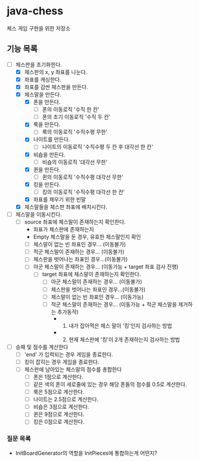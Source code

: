 # java-chess
체스 게임 구현을 위한 저장소

## 기능 목록

- [ ] 체스판을 초기화한다.
    - [x] 체스판의 x, y 좌표를 나눈다.
    - [x] 좌표를 캐싱한다.
    - [x] 좌표를 감싼 체스판을 만든다.
    - [x] 체스말을 만든다.
        - [x] 폰을 만든다.
            - [ ] 폰의 이동로직 '수직 한 칸'
            - [ ] 폰의 초기 이동로직 '수직 두 칸'
        - [x] 룩을 만든다.
            - [ ] 룩의 이동로직 '수직수평 무한'
        - [x] 나이트를 만든다.
            - [ ] 나이트의 이동로직 '수직수평 두 칸 후 대각선 한 칸'
        - [x] 비숍을 만든다.
            - [ ] 비숍의 이동로직 '대각선 무한'
        - [x] 퀸을 만든다.
            - [ ] 퀸의 이동로직 '수직수평 대각선 무한'
        - [x] 킹을 만든다.
            - [ ] 킹의 이동로직 '수직수평 대각선 한 칸'
        - [x] 좌표를 채우기 위한 빈말
    - [x] 체스말들을 체스판 좌표에 배치시킨다.
- [ ] 체스말을 이동시킨다.
    - [ ] source 좌표에 체스말이 존재하는지 확인한다.
        - 좌표가 체스판에 존재하는지
        - Empty 체스말을 둔 경우, 유효한 체스말인지 확인
        - [ ] 체스말이 없는 빈 좌표인 경우... (이동불가)
        - [ ] 적군 체스말이 존재하는 경우...  (이동불가)
        - [ ] 체스판을 벗어나는 좌표인 경우...(이동불가)
        - [ ] 아군 체스말이 존재하는 경우... (이동가능 + target 좌표 검사 진행)
            - [ ] target 좌표에 체스말이 존재하는지 확인한다.
                - [ ] 아군 체스말이 존재하는 경우... (이동불가)
                - [ ] 체스판을 벗어나는 좌표인 경우...(이동불가)
                - [ ] 체스말이 없는 빈 좌표인 경우... (이동가능)
                - [ ] 적군 체스말이 존재하는 경우...  (이동가능 + 적군 체스말을 제거하는 추가동작)
                    - 1. 내가 잡아먹은 체스 말이 '킹'인지 검사하는 방법
                    - 2. 현재 체스판에 '킹'이 2개 존재하는지 검사하는 방법
- [ ] 승패 및 점수를 계산한다
    - [ ] 'end' 가 입력되는 경우 게임을 종료한다.
    - [ ] 킹이 잡히는 경우 게임을 종료한다.
    - [ ] 체스판에 남아있는 체스말의 점수를 총합한다
        - [ ] 폰은 1점으로 계산한다.
        - [ ] 같은 색의 폰이 세로줄에 있는 경우 해당 폰들의 점수를 0.5로 계산한다.
        - [ ] 룩은 5점으로 계산한다.
        - [ ] 나이트는 2.5점으로 계산한다.
        - [ ] 비숍은 3점으로 계산한다.
        - [ ] 퀸은 9점으로 계산한다.
        - [ ] 킹은 0점으로 계산한다.
    
### 질문 목록

- InitBoardGenerator의 역할을 InitPieces에 통합하는게 어떤지?
